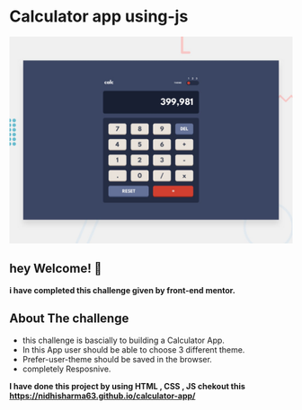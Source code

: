 # Calculator app using-js

![Design preview for the Calculator app coding challenge](./design/desktop-preview.jpg)

## hey Welcome! 👋

**i have completed this challenge given by front-end mentor.**

## About The challenge

- this challenge is bascially to building a Calculator App.
- In this App user should be able to choose 3 different theme.
- Prefer-user-theme should be saved in the browser.
- completely Resposnive.

**I have done this project by using HTML , CSS , JS chekout this https://nidhisharma63.github.io/calculator-app/**






